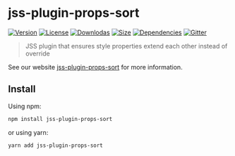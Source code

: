 # jss-plugin-props-sort

[![Version](https://img.shields.io/npm/v/jss-plugin-props-sort.svg?style=flat)](https://npmjs.org/package/jss-plugin-props-sort)
[![License](https://img.shields.io/npm/l/jss-plugin-props-sort.svg?style=flat)](https://github.com/cssinjs/jss/blob/master/LICENSE)
[![Downlodas](https://img.shields.io/npm/dm/jss-plugin-props-sort.svg?style=flat)](https://npmjs.org/package/jss-plugin-props-sort)
[![Size](https://img.shields.io/bundlephobia/minzip/jss-plugin-props-sort.svg?style=flat)](https://npmjs.org/package/jss-plugin-props-sort)
[![Dependencies](https://img.shields.io/david/cssinjs/jss.svg?path=packages%2Fjss-plugin-props-sort&style=flat)](https://npmjs.org/package/jss-plugin-props-sort)
[![Gitter](https://badges.gitter.im/JoinChat.svg)](https://gitter.im/cssinjs/lobby)

> JSS plugin that ensures style properties extend each other instead of override

See our website [jss-plugin-props-sort](https://cssinjs.org/jss-plugin-props-sort?v=v10.0.0-alpha.26) for more information.

## Install

Using npm:

```sh
npm install jss-plugin-props-sort
```

or using yarn:

```sh
yarn add jss-plugin-props-sort
```
